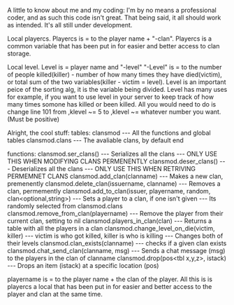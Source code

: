 A little to know about me and my coding:
I'm by no means a professional coder, and as such this code isn't
great. That being said, it all should work as intended. It's all 
still under development.

Local playercs.
Playercs is = to the player name + "-clan".
Playercs is a common variable that has been put in for easier and better access to clan storage.

Local level.
Level is = player name and "-level"
"-Level" is = to the number of people killed(killer) - number of how many times they have died(victim), or total sum of the two variables(killer - victim = level).
Level is an important peice of the sorting alg, it is the variable being divided. 
Level has many uses for example, if you want to use level in your server to keep track of how many times somone has killed or been killed.
All you would need to do is change line 101 from ,klevel ~= 5 to ,klevel ~= whatever number you want.(Must be positive)


Alright, the cool stuff:
tables:
    clansmod
        --- All the functions and global tables
    clansmod.clans
        --- The avaliable clans, by default
end

functions:
    clansmod.ser_clans()
        --- Serializes all the clans
        --- ONLY USE THIS WHEN MODIFYING CLANS PERMENENTLY
    clansmod.deser_clans()
        --- Deserializes all the clans
        --- ONLY USE THIS WHEN RETRIVING PERMEMNET CLANS
    clansmod.add_clan(clanname<string>)
        --- Makes a new clan, premenently
    clansmod.delete_clan(issuername<string>, clanname<string>)
        --- Removes a clan, permemently
    clansmod.add_to_clan(issuer<string>, playername<string>, random<bool>, clan<optional,string>)
        --- Sets a player to a clan, if one isn't given
        --- Its randomly selected from clansmod.clans
    clansmod.remove_from_clan(playername<string>)
        --- Remove the player from their current clan, setting to nil
    clansmod.players_in_clan(clan<string>)
        --- Returns a table with all the players in a clan
    clansmod.change_level_on_die(victim<string>, killer<string>)
        --- victim is who got killed, killer is who is killing
        --- Changes both of their levels
    clansmod.clan_exists(clanname<string>)
        --- checks if a given clan exists
    clansmod.chat_send_clan(clanname<string>, msg<string>)
        --- Sends a chat message (msg) to the players in the clan of clanname
    clansmod.drop(pos<tbl x,y,z>, istack<itemString>)
        --- Drops an item (istack) at a specific location (pos)

playername is = to the player name + the clan of the player.
All this is is playercs a local that has been put in for easier and better access to the player and clan at the same time.